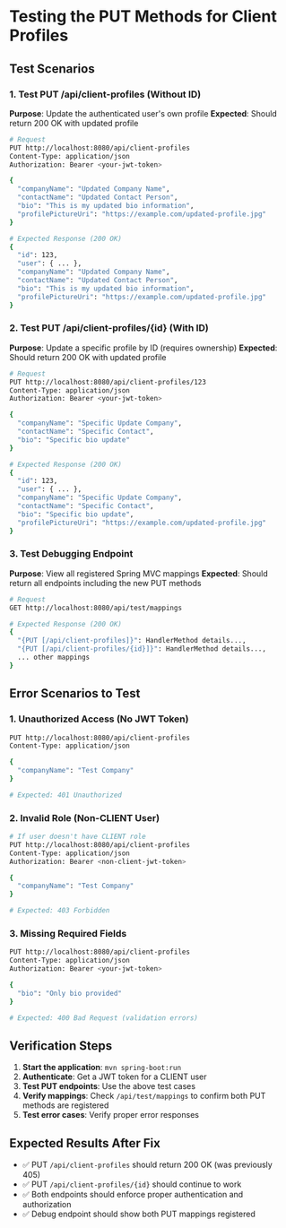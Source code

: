 # Testing the PUT Methods for Client Profiles

## Test Scenarios

### 1. Test PUT /api/client-profiles (Without ID)
**Purpose**: Update the authenticated user's own profile
**Expected**: Should return 200 OK with updated profile

```bash
# Request
PUT http://localhost:8080/api/client-profiles
Content-Type: application/json
Authorization: Bearer <your-jwt-token>

{
  "companyName": "Updated Company Name",
  "contactName": "Updated Contact Person",
  "bio": "This is my updated bio information",
  "profilePictureUri": "https://example.com/updated-profile.jpg"
}

# Expected Response (200 OK)
{
  "id": 123,
  "user": { ... },
  "companyName": "Updated Company Name",
  "contactName": "Updated Contact Person", 
  "bio": "This is my updated bio information",
  "profilePictureUri": "https://example.com/updated-profile.jpg"
}
```

### 2. Test PUT /api/client-profiles/{id} (With ID)
**Purpose**: Update a specific profile by ID (requires ownership)
**Expected**: Should return 200 OK with updated profile

```bash
# Request  
PUT http://localhost:8080/api/client-profiles/123
Content-Type: application/json
Authorization: Bearer <your-jwt-token>

{
  "companyName": "Specific Update Company",
  "contactName": "Specific Contact",
  "bio": "Specific bio update"
}

# Expected Response (200 OK)
{
  "id": 123,
  "user": { ... },
  "companyName": "Specific Update Company",
  "contactName": "Specific Contact",
  "bio": "Specific bio update",
  "profilePictureUri": "https://example.com/updated-profile.jpg"
}
```

### 3. Test Debugging Endpoint
**Purpose**: View all registered Spring MVC mappings
**Expected**: Should return all endpoints including the new PUT methods

```bash
# Request
GET http://localhost:8080/api/test/mappings

# Expected Response (200 OK)
{
  "{PUT [/api/client-profiles]}": HandlerMethod details...,
  "{PUT [/api/client-profiles/{id}]}": HandlerMethod details...,
  ... other mappings
}
```

## Error Scenarios to Test

### 1. Unauthorized Access (No JWT Token)
```bash
PUT http://localhost:8080/api/client-profiles
Content-Type: application/json

{
  "companyName": "Test Company"
}

# Expected: 401 Unauthorized
```

### 2. Invalid Role (Non-CLIENT User)
```bash
# If user doesn't have CLIENT role
PUT http://localhost:8080/api/client-profiles
Content-Type: application/json  
Authorization: Bearer <non-client-jwt-token>

{
  "companyName": "Test Company"
}

# Expected: 403 Forbidden
```

### 3. Missing Required Fields
```bash
PUT http://localhost:8080/api/client-profiles
Content-Type: application/json
Authorization: Bearer <your-jwt-token>

{
  "bio": "Only bio provided"
}

# Expected: 400 Bad Request (validation errors)
```

## Verification Steps

1. **Start the application**: `mvn spring-boot:run`
2. **Authenticate**: Get a JWT token for a CLIENT user
3. **Test PUT endpoints**: Use the above test cases
4. **Verify mappings**: Check `/api/test/mappings` to confirm both PUT methods are registered
5. **Test error cases**: Verify proper error responses

## Expected Results After Fix

- ✅ PUT `/api/client-profiles` should return 200 OK (was previously 405)
- ✅ PUT `/api/client-profiles/{id}` should continue to work
- ✅ Both endpoints should enforce proper authentication and authorization
- ✅ Debug endpoint should show both PUT mappings registered
